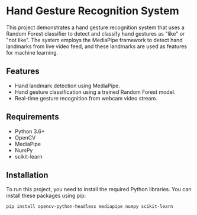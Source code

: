 # Hand Gesture Recognition System

This project demonstrates a hand gesture recognition system that uses a Random Forest classifier to detect and classify hand gestures as "like" or "not like". The system employs the MediaPipe framework to detect hand landmarks from live video feed, and these landmarks are used as features for machine learning.

## Features

- Hand landmark detection using MediaPipe.
- Hand gesture classification using a trained Random Forest model.
- Real-time gesture recognition from webcam video stream.

## Requirements

- Python 3.6+
- OpenCV
- MediaPipe
- NumPy
- scikit-learn

## Installation

To run this project, you need to install the required Python libraries. You can install these packages using pip:

```bash
pip install opencv-python-headless mediapipe numpy scikit-learn
